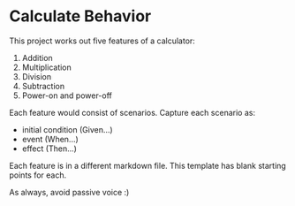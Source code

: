 # Calculate Behavior

This project works out five features of a calculator:

1. Addition
1. Multiplication
1. Division
1. Subtraction
1. Power-on and power-off

Each feature would consist of scenarios.
Capture each scenario as:

- initial condition (Given...)
- event (When...)
- effect (Then...)

Each feature is in a different markdown file.
This template has blank starting points for each.

As always, avoid passive voice :)
